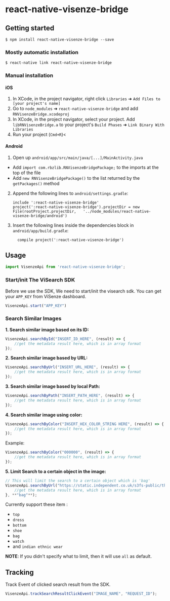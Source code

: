 
# react-native-visenze-bridge

## Getting started

`$ npm install react-native-visenze-bridge --save`

### Mostly automatic installation

`$ react-native link react-native-visenze-bridge`

### Manual installation


#### iOS

1. In XCode, in the project navigator, right click `Libraries` ➜ `Add Files to [your project's name]`
2. Go to `node_modules` ➜ `react-native-visenze-bridge` and add `RNVisenzeBridge.xcodeproj`
3. In XCode, in the project navigator, select your project. Add `libRNVisenzeBridge.a` to your project's `Build Phases` ➜ `Link Binary With Libraries`
4. Run your project (`Cmd+R`)<

#### Android

1. Open up `android/app/src/main/java/[...]/MainActivity.java`
  - Add `import com.rbzlib.RNVisenzeBridgePackage;` to the imports at the top of the file
  - Add `new RNVisenzeBridgePackage()` to the list returned by the `getPackages()` method
2. Append the following lines to `android/settings.gradle`:
  	```
  	include ':react-native-visenze-bridge'
  	project(':react-native-visenze-bridge').projectDir = new File(rootProject.projectDir, 	'../node_modules/react-native-visenze-bridge/android')
  	```
3. Insert the following lines inside the dependencies block in `android/app/build.gradle`:
  	```
      compile project(':react-native-visenze-bridge')
  	```


## Usage
```javascript
import VisenzeApi from 'react-native-visenze-bridge';
```

### Start/init The ViSearch SDK
Before we use the SDK, We need to start/init the visearch sdk. You can get your `APP_KEY` from ViSenze dashboard.
```javascript
VisenzeApi.start("APP_KEY")
```

### Search Similar Images
**1. Search similar image based on its ID:**
```javascript
VisenzeApi.searchById("INSERT_ID_HERE", (result) => {
    //get the metadata result here, which is in array format
});
```

**2. Search similar image based by URL:**
```javascript
VisenzeApi.searchByUrl("INSERT_URL_HERE", (result) => {
    //get the metadata result here, which is in array format
});
```

**3. Search similar image based by local Path:**
```javascript
VisenzeApi.searchByPath("INSERT_PATH_HERE", (result) => {
    //get the metadata result here, which is in array format
});
```

**4. Search similar image using color:**
```javascript
VisenzeApi.searchByColor("INSERT_HEX_COLOR_STRING HERE", (result) => {
    //get the metadata result here, which is in array format
});
```
Example:
```javascript
VisenzeApi.searchByColor("000000", (result) => {
    //get the metadata result here, which is in array format
});
```

**5. Limit Search to a certain object in the image:**
```javascript
// This will limit the search to a certain object which is 'bag'
VisenzeApi.searchByUrl("https://static.independent.co.uk/s3fs-public/thumbnails/image/2017/03/01/11/spring-handbags-lifestyle.jpg", (result) => {
    //get the metadata result here, which is in array format
}, **"bag"**);
```
Currently support these item : 
- `top`
- `dress` 
- `bottom`
- `shoe`
- `bag`
- `watch` 
- and `indian ethnic wear`

**NOTE**: If you didn't specify what to limit, then it will use `all` as default.


## Tracking
Track Event of clicked search result from the SDK.
```javascript
VisenzeApi.trackSearchResultClickEvent("IMAGE_NAME", "REQUEST_ID");
```